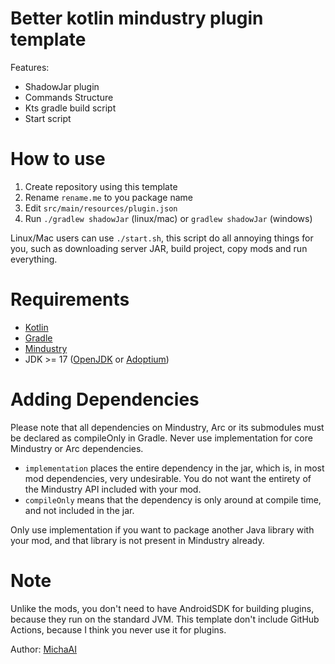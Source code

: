 # Better kotlin mindustry plugin template

Features:
- ShadowJar plugin
- Commands Structure
- Kts gradle build script
- Start script
# How to use

1. Create repository using this template
2. Rename `rename.me` to you package name
3. Edit `src/main/resources/plugin.json`
4. Run `./gradlew shadowJar` (linux/mac) or `gradlew shadowJar` (windows)

Linux/Mac users can use `./start.sh`, this script do all annoying things for you, such as downloading server JAR, build project, copy mods and run everything.
# Requirements

- [Kotlin](https://kotlinlang.org/)
- [Gradle](https://gradle.org/)
- [Mindustry](https://github.com/Mindustry/Mindustry/)
- JDK >= 17 ([OpenJDK](https://openjdk.java.net/) or [Adoptium](https://adoptium.net/))

# Adding Dependencies

Please note that all dependencies on Mindustry, Arc or its submodules must be declared as compileOnly in Gradle. Never use implementation for core Mindustry or Arc dependencies.

- `implementation` places the entire dependency in the jar, which is, in most mod dependencies, very undesirable. You do not want the entirety of the Mindustry API included with your mod.
- `compileOnly` means that the dependency is only around at compile time, and not included in the jar.

Only use implementation if you want to package another Java library with your mod, and that library is not present in Mindustry already.
# Note

Unlike the mods, you don't need to have AndroidSDK for building plugins, because they run on the standard JVM.
This template don't include GitHub Actions, because I think you never use it for plugins.

Author: [MichaAI](https://github.com/MichaAI)